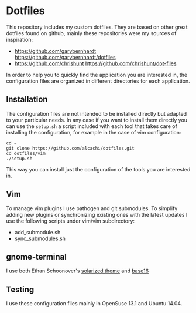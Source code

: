 # Dotfiles
This repository includes my custom dotfiles. They are based on other great dotfiles found on github, mainly these repositories were my sources of inspiration:
- https://github.com/garybernhardt https://github.com/garybernhardt/dotfiles
- https://github.com/chrishunt https://github.com/chrishunt/dot-files


In order to help you to quickly find the application you are interested in, the configuration files are organized in different directories for each application.

## Installation
The configuration files are not intended to be installed directly but adapted to your particular needs. In any case if you want to install them directly you can use the `setup.sh` a script included with each tool that takes care of installing the configuration, for example in the case of vim configuration:

    cd ~
    git clone https://github.com/alcachi/dotfiles.git
    cd dotfiles/vim
    ./setup.sh

This way you can install just the configuration of the tools you are interested in.

## Vim
To manage vim plugins I use pathogen and git submodules. To simplify adding new plugins or synchronizing existing ones with the latest updates I use the following scripts under vim/vim subdirectory:
- add_submodule.sh
- sync_submodules.sh

## gnome-terminal
I use both Ethan Schoonover's [solarized theme](http://ethanschoonover.com/solarized) and [base16](https://github.com/chriskempson/base16-gnome-terminal)

## Testing
I use these configuration files mainly in OpenSuse 13.1 and Ubuntu 14.04.
